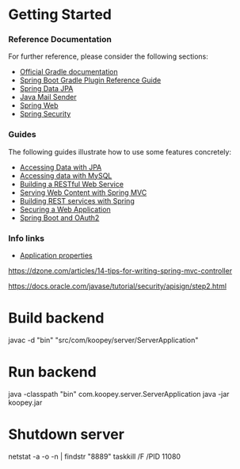 # Getting Started

### Reference Documentation
For further reference, please consider the following sections:

* [Official Gradle documentation](https://docs.gradle.org)
* [Spring Boot Gradle Plugin Reference Guide](https://docs.spring.io/spring-boot/docs/2.2.0.M6/gradle-plugin/reference/html/)
* [Spring Data JPA](https://docs.spring.io/spring-boot/docs/{bootVersion}/reference/htmlsingle/#boot-features-jpa-and-spring-data)
* [Java Mail Sender](https://docs.spring.io/spring-boot/docs/{bootVersion}/reference/htmlsingle/#boot-features-email)
* [Spring Web](https://docs.spring.io/spring-boot/docs/{bootVersion}/reference/htmlsingle/#boot-features-developing-web-applications)
* [Spring Security](https://docs.spring.io/spring-boot/docs/{bootVersion}/reference/htmlsingle/#boot-features-security)

### Guides
The following guides illustrate how to use some features concretely:

* [Accessing Data with JPA](https://spring.io/guides/gs/accessing-data-jpa/)
* [Accessing data with MySQL](https://spring.io/guides/gs/accessing-data-/)
* [Building a RESTful Web Service](https://spring.io/guides/gs/rest-service/)
* [Serving Web Content with Spring MVC](https://spring.io/guides/gs/serving-web-content/)
* [Building REST services with Spring](https://spring.io/guides/tutorials/bookmarks/)
* [Securing a Web Application](https://spring.io/guides/gs/securing-web/)
* [Spring Boot and OAuth2](https://spring.io/guides/tutorials/spring-boot-oauth2/)

### Info links

* [Application properties](https://docs.spring.io/spring-boot/docs/2.2.0.M6/reference/html/appendix.html#appendix)

https://dzone.com/articles/14-tips-for-writing-spring-mvc-controller


https://docs.oracle.com/javase/tutorial/security/apisign/step2.html

# Build backend
javac -d "bin" "src/com/koopey/server/ServerApplication"

# Run backend
java -classpath "bin" com.koopey.server.ServerApplication
java -jar koopey.jar

# Shutdown server
netstat -a -o -n | findstr "8889"
taskkill /F /PID 11080